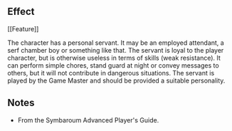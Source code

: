 ## Effect
[[Feature]]

The character has a personal servant. It may be an employed attendant, a serf chamber boy or something like that. The servant is loyal to the player character, but is otherwise useless in terms of skills (weak resistance). It can perform simple chores, stand guard at night or convey messages to others, but it will not contribute in dangerous situations. The servant is played by the Game Master and should be provided a suitable personality.
## Notes
* From the Symbaroum Advanced Player's Guide.